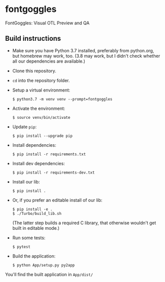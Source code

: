# fontgoggles
FontGoggles: Visual OTL Preview and QA

## Build instructions

- Make sure you have Python 3.7 installed, preferably from python.org, but homebrew may work, too. (3.8 may work, but I didn't check whether all our dependencies are available.)

- Clone this repository.

- `cd` into the repository folder.

- Setup a virtual environment:

	`$ python3.7 -m venv venv --prompt=fontgoggles`

- Activate the environment:

	`$ source venv/bin/activate`

- Update `pip`:

	`$ pip install --upgrade pip`

- Install dependencies:

	`$ pip install -r requirements.txt`

- Install dev dependencies:

	`$ pip install -r requirements-dev.txt`

- Install our lib:

	`$ pip install .`

- Or, if you prefer an editable install of our lib:

	```
	$ pip install -e .
	$ ./Turbo/build_lib.sh
	```

    (The latter step builds a required C library, that otherwise wouldn't get built in editable mode.)

- Run some tests:

	`$ pytest`

- Build the application:

	`$ python App/setup.py py2app`

You'll find the built application in `App/dist/`
